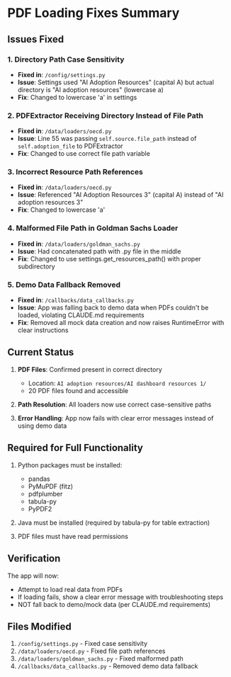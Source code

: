 # PDF Loading Fixes Summary

## Issues Fixed

### 1. Directory Path Case Sensitivity
- **Fixed in**: `/config/settings.py`
- **Issue**: Settings used "AI Adoption Resources" (capital A) but actual directory is "AI adoption resources" (lowercase a)
- **Fix**: Changed to lowercase 'a' in settings

### 2. PDFExtractor Receiving Directory Instead of File Path
- **Fixed in**: `/data/loaders/oecd.py`
- **Issue**: Line 55 was passing `self.source.file_path` instead of `self.adoption_file` to PDFExtractor
- **Fix**: Changed to use correct file path variable

### 3. Incorrect Resource Path References
- **Fixed in**: `/data/loaders/oecd.py`
- **Issue**: Referenced "AI Adoption Resources 3" (capital A) instead of "AI adoption resources 3"
- **Fix**: Changed to lowercase 'a'

### 4. Malformed File Path in Goldman Sachs Loader
- **Fixed in**: `/data/loaders/goldman_sachs.py`
- **Issue**: Had concatenated path with .py file in the middle
- **Fix**: Changed to use settings.get_resources_path() with proper subdirectory

### 5. Demo Data Fallback Removed
- **Fixed in**: `/callbacks/data_callbacks.py`
- **Issue**: App was falling back to demo data when PDFs couldn't be loaded, violating CLAUDE.md requirements
- **Fix**: Removed all mock data creation and now raises RuntimeError with clear instructions

## Current Status

1. **PDF Files**: Confirmed present in correct directory
   - Location: `AI adoption resources/AI dashboard resources 1/`
   - 20 PDF files found and accessible

2. **Path Resolution**: All loaders now use correct case-sensitive paths

3. **Error Handling**: App now fails with clear error messages instead of using demo data

## Required for Full Functionality

1. Python packages must be installed:
   - pandas
   - PyMuPDF (fitz)
   - pdfplumber
   - tabula-py
   - PyPDF2

2. Java must be installed (required by tabula-py for table extraction)

3. PDF files must have read permissions

## Verification

The app will now:
- Attempt to load real data from PDFs
- If loading fails, show a clear error message with troubleshooting steps
- NOT fall back to demo/mock data (per CLAUDE.md requirements)

## Files Modified
1. `/config/settings.py` - Fixed case sensitivity
2. `/data/loaders/oecd.py` - Fixed file path references
3. `/data/loaders/goldman_sachs.py` - Fixed malformed path
4. `/callbacks/data_callbacks.py` - Removed demo data fallback